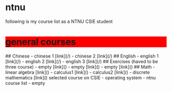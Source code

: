 # ntnu
following is my course list as a NTNU CSIE student
<h1 style="background-color:red;">general courses</h1>
## Chinese
- chinese 1 [link](/)
- chinese 2 [link](/)
## English
- english 1 [link](/)
- english 2 [link](/)
- english 3 [link](/)
## Exercises (haved to be three course)
- empty [link]()
- empty [link]()
- empty [link]()
## Math
- linear algebra [link]()
- calculus1 [link]()
- calculus2 [link]()
- discrete mathematics [link]()
selected course on CSIE
- operating system
- ntnu course list
- empty
